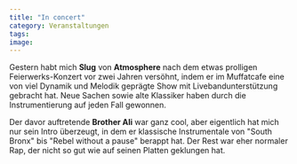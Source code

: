 ```yaml
---
title: "In concert"
category: Veranstaltungen
tags: 
image: 
---
```


Gestern habt mich **Slug** von **Atmosphere** nach dem etwas prolligen Feierwerks-Konzert vor zwei Jahren versöhnt, indem er im Muffatcafe eine von viel Dynamik und Melodik geprägte Show mit Livebandunterstützung gebracht hat. Neue Sachen sowie alte Klassiker haben durch die Instrumentierung auf jeden Fall gewonnen.  

  

Der davor auftretende **Brother Ali** war ganz cool, aber eigentlich hat mich nur sein Intro überzeugt, in dem er klassische Instrumentale von "South Bronx" bis "Rebel without a pause" berappt hat. Der Rest war eher normaler Rap, der nicht so gut wie auf seinen Platten geklungen hat.